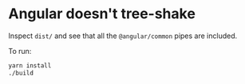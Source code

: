 # Angular doesn't tree-shake

Inspect `dist/` and see that all the `@angular/common` pipes are included.

To run:

```sh
yarn install
./build
```
